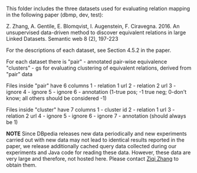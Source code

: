 This folder includes the three datasets used for evaluating relation mapping in the following paper (dbmp, dev, test):

Z. Zhang, A. Gentile, E. Blomqvist, I. Augenstein, F. Ciravegna. 2016. An unsupervised data-driven method to discover equivalent relations in large Linked Datasets. Semantic web 8 (2), 197-223

For the descriptions of each dataset, see Section 4.5.2 in the paper. 

For each dataset there is 
"pair"     - annotated pair-wise equivalence
"clusters" - gs for evaluating clustering of equivalent relations, derived from "pair" data

Files inside "pair" have 6 columns
1 - relation 1 url
2 - relation 2 url
3 - ignore
4 - ignore
5 - ignore
6 - annotation (1-true pos; -1 true neg; 0-don't know; all others should be considered -1)


Files inside "cluster" have 7 columns
1 - cluster id
2 - relation 1 url
3 - relation 2 url
4 - ignore
5 - ignore
6 - ignore
7 - annotation (should always be 1)


**NOTE** Since DBpedia releases new data periodically and new experiments carried out with new data may not lead to identical results reported in the paper, we release additionally cached query data collected during our experiments and Java code for reading these data. However, these data are very large and therefore, not hosted here. Please contact [Ziqi Zhang] to obtain them. 

[Ziqi Zhang]: <mailto:ziqi.zhang@sheffield.ac.uk>
